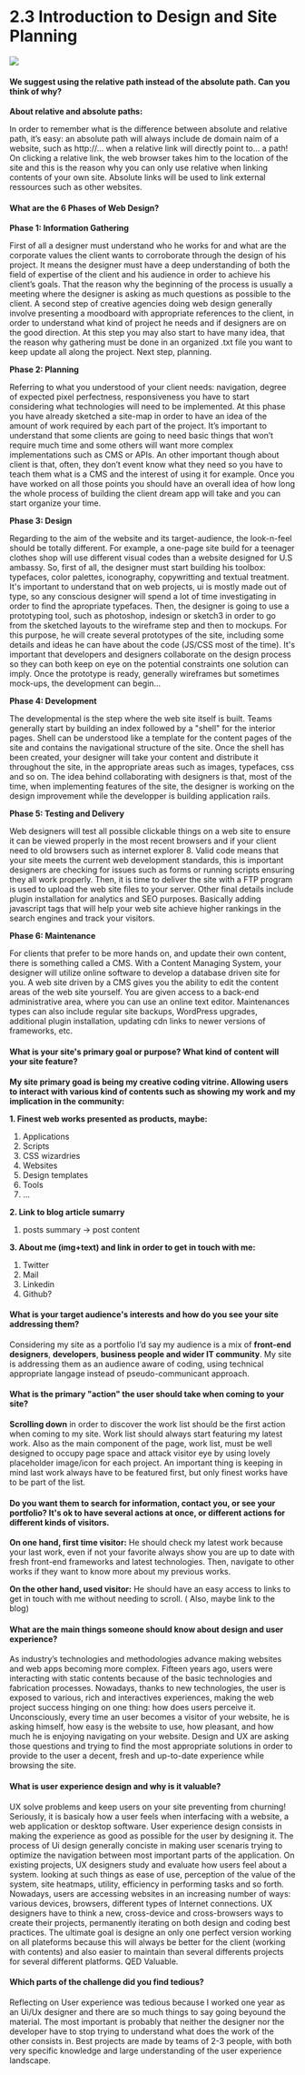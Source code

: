 # 2.3 Introduction to Design and Site Planning

![](/week-2/imgs/site-map.png)

#### We suggest using the relative path instead of the absolute path. Can you think of why?
**About relative and absolute paths:**

In order to remember what is the difference between absolute and relative path, it’s easy: an absolute path will always include de domain naim of a website, such as http://… when a relative link will directly point to... a path! On clicking a relative link, the web browser takes him to the location of the site and this is the reason why you can only use relative when linking contents of your own site. Absolute links will be used to link external ressources such as other websites.

#### What are the 6 Phases of Web Design?
**Phase 1: Information Gathering**

First of all a designer must understand who he works for and what are the corporate values the client wants to corroborate through the design of his project. It means the designer must have a deep understanding of both the field of expertise of the client and his audience in order to achieve his client’s goals.
That the reason why the beginning of the process is usually a meeting where the designer is asking as much questions as possible to the client.
A second step of creative agencies doing web design generally involve presenting a moodboard with appropriate references to the client, in order to understand what kind of project he needs and if designers are on the good direction. At this step you may also start to have many idea, that the reason why gathering must be done in an organized .txt file you want to keep update all along the project. Next step, planning.

**Phase 2: Planning**

Referring to what you understood of your client needs: navigation, degree of expected pixel perfectness, responsiveness you have to start considering what technologies will need to be implemented.
At this phase you have already sketched a site-map in order to have an idea of the amount of work required by each part of the project. It’s important to understand that some clients are going to need basic things that won’t require much time and some others will want more complex implementations such as CMS or APIs. An other important though about client is that, often, they don’t event know what they need so you have to teach them what is a CMS and the interest of using it for example. Once you have worked on all those points you should have an overall idea of how long the whole process of building the client dream app will take and you can start organize your time.

**Phase 3: Design**

Regarding to the aim of the website and its target-audience, the look-n-feel should be totally different. For example, a one-page site build for a teenager clothes shop will use different visual codes than a website designed for U.S ambassy. So, first of all, the designer must start building his toolbox: typefaces, color palettes, iconography, copywritting and textual treatment. It's important to understand that on web projects, ui is mostly made out of type, so any conscious designer will spend a lot of time investigating in order to find the apropriate typefaces.
Then, the designer is going to use a prototyping tool, such as photoshop, indesign or sketch3 in order to go from the sketched layouts to the wireframe step and then to mockups. For this purpose, he will create several prototypes of the site, including some details and ideas he can have about the code (JS/CSS most of the time). It's important that developers and designers collaborate on the design process so they can both keep on eye on the potential constraints one solution can imply. Once the prototype is ready, generally wireframes but sometimes mock-ups, the development can begin…

**Phase 4: Development**

The developmental is the step where the web site itself is built. Teams generally start by building an index followed by a "shell" for the interior pages. Shell can be understood like a template for the content pages of the site and contains the navigational structure of the site. Once the shell has been created, your designer will take your content and distribute it throughout the site, in the appropriate areas such as images, typefaces, css and so on.
The idea behind collaborating with designers is that, most of the time, when implementing features of the site, the designer is working on the design improvement while the developper is building application rails.

**Phase 5: Testing and Delivery**

Web designers will test all possible clickable things on a web site to ensure it can be viewed properly in the most recent browsers and if your client need to old browsers such as internet explorer 8. Valid code means that your site meets the current web development standards, this is important designers are checking for issues such as forms or running scripts ensuring they all work properly.
Then, it is time to deliver the site with a FTP program is used to upload the web site files to your server. Other final details include plugin installation for analytics and SEO purposes. Basically adding javascript tags that will help your web site achieve higher rankings in the search engines and track your visitors.

**Phase 6: Maintenance**

For clients that prefer to be more hands on, and update their own content, there is something called a CMS. With a Content Managing System, your designer will utilize online software to develop a database driven site for you. A web site driven by a CMS gives you the ability to edit the content areas of the web site yourself. You are given access to a back-end administrative area, where you can use an online text editor. Maintenances types can also include regular site backups, WordPress upgrades, additional plugin installation, updating cdn links to newer versions of frameworks, etc.

#### What is your site's primary goal or purpose? What kind of content will your site feature?
**My site primary goad is being my creative coding vitrine. Allowing users to interact with various kind of contents such as showing my work and my implication in the community:**

**1. Finest web works presented as products, maybe:**

  1. Applications
  2. Scripts
  3. CSS wizardries
  4. Websites
  5. Design templates
  6. Tools
  7. ...

**2. Link to blog article sumarry**

  1. posts summary -> post content

**3. About me (img+text)  and link in order to get in touch with me:**

  1. Twitter
  2. Mail
  3. Linkedin
  4. Github?

#### What is your target audience's interests and how do you see your site addressing them?
Considering my site as a portfolio I’d say my audience is a mix of **front-end designers**, **developers**, **business people and wider IT community**.
My site is addressing them as an audience aware of coding, using technical appropriate langage instead of pseudo-communicant approach.

#### What is the primary "action" the user should take when coming to your site?
**Scrolling down** in order to discover the work list should be the first action when coming to my site. Work list should always start featuring my latest work.
Also as the main component of the page, work list, must be well designed to occupy page space and attack visitor eye by using lovely placeholder image/icon for each project. An important thing is keeping in mind last work always have to be featured first, but only finest works have to be part of the list.

#### Do you want them to search for information, contact you, or see your portfolio? It's ok to have several actions at once, or different actions for different kinds of visitors.
**On one hand, first time visitor:**
He should check my latest work because your last work, even if not your favorite always show you are up to date with fresh front-end frameworks and latest technologies. Then, navigate to other works if they want to know more about my previous works.

**On the other hand, used visitor:**
He should have an easy access to links to get in touch with me without needing to scroll. ( Also, maybe link to the blog)

#### What are the main things someone should know about design and user experience?
As industry’s technologies and methodologies advance making websites and web apps becoming more complex.
Fifteen years ago, users were interacting with static contents because of the basic technologies and fabrication processes. Nowadays, thanks to new technologies, the user is exposed to various, rich and interactives experiences, making the web project success hinging on one thing: how does users perceive it.
Unconsciously, every time an user becomes a visitor of your website, he is asking himself, how easy is the website to use, how pleasant, and how much he is enjoying navigating on your website.
Design and UX are asking those questions and trying to find the most appropriate solutions in order to provide to the user a decent, fresh and up-to-date experience while browsing the site.

#### What is user experience design and why is it valuable?
UX solve problems and keep users on your site preventing from churning! Seriously, it is basicaly how a user feels when interfacing with a website, a web application or desktop software. User experience design consists in making the experience as good as possible for the user by designing it. The process of Ui design generally conciste in making user scenaris trying to optimize the navigation between most important parts of the application. On existing projects, UX designers study and evaluate how users feel about a system. looking at such things as ease of use, perception of the value of the system, site heatmaps, utility, efficiency in performing tasks and so forth.
Nowadays, users are accessing websites in an increasing number of ways: various devices, browsers, different types of Internet connections. UX designers have to think a new, cross-device and cross-browsers ways to create their projects, permanently iterating on both design and coding best practices. The ultimate goal is designe an only one perfect version working on all plateforms because this will always be better for the client (working with contents) and also easier to maintain than several differents projects for several different platforms. QED Valuable.

#### Which parts of the challenge did you find tedious?
Reflecting on User experience was tedious because I worked one year as an Ui/Ux designer and there are so much things to say going beyound the material. The most important is probably that neither the designer nor the developer have to stop trying to understand what does the work of the other consists in. Best projects are made by teams of 2-3 people, with both very specific knowledge and large understanding of the user experience landscape.